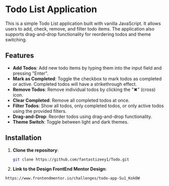 # Todo List Application

This is a simple Todo List application built with vanilla JavaScript. It allows users to add, check, remove, and filter todo items. The application also supports drag-and-drop functionality for reordering todos and theme switching.

## Features

- **Add Todos**: Add new todo items by typing them into the input field and pressing "Enter".
- **Mark as Completed**: Toggle the checkbox to mark todos as completed or active. Completed todos will have a strikethrough effect.
- **Remove Todos**: Remove individual todos by clicking the "✖" (cross) icon.
- **Clear Completed**: Remove all completed todos at once.
- **Filter Todos**: Show all todos, only completed todos, or only active todos using the provided filters.
- **Drag-and-Drop**: Reorder todos using drag-and-drop functionality.
- **Theme Switch**: Toggle between light and dark themes.

## Installation

1. **Clone the repository**:

   ```bash
   git clone https://github.com/fantastizeey1/Todo.git
   ```

2. **Link to the Design FrontEnd Mentor Design**:

```
https://www.frontendmentor.io/challenges/todo-app-Su1_KokOW
```
